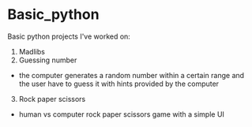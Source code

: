 # Basic_python
Basic python projects I've worked on:
1. Madlibs
2. Guessing number
  - the computer generates a random number within a certain range and the user have to guess it with hints provided by the computer
3. Rock paper scissors
  - human vs computer rock paper scissors game with a simple UI
